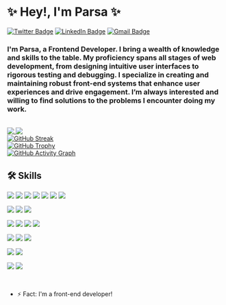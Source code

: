 # ✨ Hey!, I'm Parsa ✨

[![Twitter Badge](https://img.shields.io/badge/Twitter-%20-blue?style=flat&logo=twitter&logoColor=white)](https://twitter.com/parsakhosravan1)
[![LinkedIn Badge](https://img.shields.io/badge/LinkedIn-%20-blue?style=flat&logo=linkedin&logoColor=white)](https://www.linkedin.com/in/parsakhosravani/)
[![Gmail Badge](https://img.shields.io/badge/Gmail-%20-d14836?style=flat&logo=Gmail&logoColor=white)](mailto:parsakhosravani@gmail.com)

### I'm Parsa, a Frontend Developer. I bring a wealth of knowledge and skills to the table. My proficiency spans all stages of web development, from designing intuitive user interfaces to rigorous testing and debugging. I specialize in creating and maintaining robust front-end systems that enhance user experiences and drive engagement. I’m always interested and willing to find solutions to the problems I encounter doing my work.

<br/>

<a href="https://github.com/parsakhosravani">
  <img align="top" src="https://github-readme-stats.vercel.app/api?username=parsakhosravani&hide=stars&show_icons=true&theme=dark" />
</a>
<a href="https://github.com/parsakhosravani">
  <img align="top" src="https://github-readme-stats.vercel.app/api/top-langs/?username=parsakhosravani&layout=compact&theme=dark" />
</a>

<br/>

<a href="https://git.io/streak-stats">
  <img align="top" src="https://github-readme-streak-stats.herokuapp.com/?user=parsakhosravani&theme=dark" alt="GitHub Streak" />
</a>

<br/>

<a href="https://github.com/parsakhosravani">
  <img align="top" src="https://github-profile-trophy.vercel.app/?username=parsakhosravani&theme=darkhub" alt="GitHub Trophy" />
</a>

<br/>

<a href="https://github.com/parsakhosravani">
  <img align="top" src="https://github-readme-activity-graph.vercel.app/graph?username=parsakhosravani&theme=react-dark)](https://github.com/ashutosh00710/github-readme-activity-graph" alt="GitHub Activity Graph" />
</a>

<br/>

## 🛠 Skills

![](https://img.shields.io/badge/JavaScript-%20-yellow?style=flat&logo=javascript&color=f7df1d&logoColor=white)
![](https://img.shields.io/badge/TypeScript-%20-blue?style=flat&logo=typescript&color=297acb&logoColor=white)
![](https://img.shields.io/badge/React-%20-blue?style=flat&logo=react&color=61dafb&logoColor=white)
![](https://img.shields.io/badge/Redux-%20-blue?style=flat&logo=redux&color=764abc)
![](https://img.shields.io/badge/Vue-%20-blue?style=flat&logo=vuedotjs&color=4fc08d)
![](https://img.shields.io/badge/Vuex-%20-black?style=flat&logo=vuedotjs&color=764abc)
![](https://img.shields.io/badge/Next-%20-black?style=flat&logo=next.js)

![](https://img.shields.io/badge/Jest-%20-black?style=flat&logo=jest&color=c21325)
![](https://img.shields.io/badge/Testing%20Library-%20-black?style=flat&logo=testing-library&color=e33332&logoColor=white)
![](https://img.shields.io/badge/cypress-%20-black?style=flat&logo=cypress&color=058a5e)

![](https://img.shields.io/badge/REST-%20-black?style=flat&logo=.net&color=55a9ff)
![](https://img.shields.io/badge/GraphQL-%20-black?style=flat&logo=graphql&color=e10098)
![](https://img.shields.io/badge/Firebase-%20-black?style=flat&logo=firebase&color=ffca28&logoColor=white)
![](https://img.shields.io/badge/AWS-%20-black?style=flat&logo=amazon-aws&color=23FF99&logoColor=white)

![](https://img.shields.io/badge/CSS-%20-black?style=flat&logo=css3&color=1572b6)
![](https://img.shields.io/badge/Sass-%20-black?style=flat&logo=sass&color=cc6699&logoColor=white)
![](https://img.shields.io/badge/styled%20components-%20-black?style=flat&logo=styled-components&color=db7093&logoColor=white)

![](https://img.shields.io/badge/.net%20core-%20-black?style=flat&logo=.net&color=5C2D91&logoColor=white)
![](https://img.shields.io/badge/NodeJS-%20-black?style=flat&logo=Node.js&color=339933&logoColor=white)

![](https://img.shields.io/badge/PostreSQL-%20-black?style=flat&logo=postgresql&color=336791&logoColor=white)
![](https://img.shields.io/badge/MongoDB-%20-black?style=flat&logo=MongoDb&color=47A248&logoColor=white)

<br/>


- ⚡ Fact: I'm a front-end developer!
